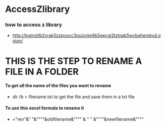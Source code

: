 # AccessZlibrary
### how to access z library 

* http://loginzlib2vrak5zzpcocc3ouizykn6k5qecgj2tzlnab5wcbqhembyd.onion/


# THIS IS THE STEP TO RENAME A FILE IN A FOLDER 
#### To get all the name of the files you want to rename 
* dir /b > filename.txt to get the file and save them in a txt file
#### To use this excel formula to rename it 
*  ="ren"&" "&""""&oldfilename&"""" & " " &""""&newfilename&""""
